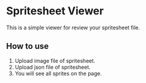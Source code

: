 # Spritesheet Viewer

This is a simple viewer for review your spritesheet file.

## How to use
1. Upload image file of spritesheet.
2. Upload json file of spritesheet.
3. You will see all sprites on the page.